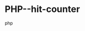 # PHP--hit-counter
php

<?
$file = "stat.txt"; // файл статистики
$f = fopen($file, "r"); // открываем файл статистики
$count = fgets($f, 100); // в переменную записоваеться значение счётчика в файле
fclose($f);
$count++; // увеличиваем значение счётчика на 1
$f = fopen($file, "w"); // открываем файл статистики
fputs($f, $count);
fclose($f);
echo "$count"; // вывод значения счётчика
?>

